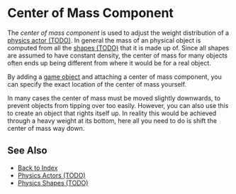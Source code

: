# Center of Mass Component

The *center of mass component* is used to adjust the weight distribution of a [physics actor (TODO)](../actors/dynamic-actor-component.md). In general the mass of an physical object is computed from all the [shapes (TODO)](shapes.md) that it is made up of. Since all shapes are assumed to have constant density, the center of mass for many objects often ends up being different from where it would be for a real object.

By adding a [game object](../../runtime/world/game-objects.md) and attaching a center of mass component, you can specify the exact location of the center of mass yourself.

In many cases the center of mass must be moved slightly downwards, to prevent objects from tipping over too easily. However, you can also use this to create an object that rights itself up. In reality this would be achieved through a heavy weight at its bottom, here all you need to do is shift the center of mass way down.

## See Also

* [Back to Index](../../index.md)
* [Physics Actors (TODO)](../actors/actors.md)
* [Physics Shapes (TODO)](shapes.md)

